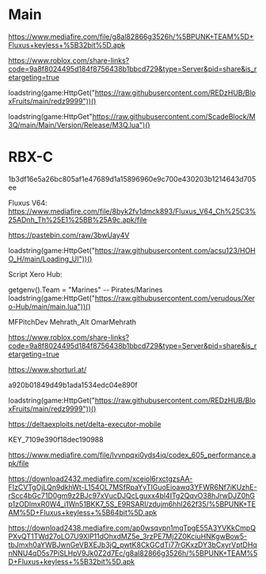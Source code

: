 # Main

https://www.mediafire.com/file/g8al82866g3526h/%5BPUNK+TEAM%5D+Fluxus+keyless+%5B32bit%5D.apk

https://www.roblox.com/share-links?code=9a8f8024495d184f8756438b1bbcd729&type=Server&pid=share&is_retargeting=true

loadstring(game:HttpGet("https://raw.githubusercontent.com/REDzHUB/BloxFruits/main/redz9999"))()

loadstring(game:HttpGet"https://raw.githubusercontent.com/ScadeBlock/M3Q/main/Main/Version/Release/M3Q.lua")()

# RBX-C
1b3df16e5a26bc805af1e47689d1a15896960e9c700e430203b1214643d705ee

Fluxus  V64: https://www.mediafire.com/file/8byk2fv1dmck893/Fluxus_V64_Ch%25C3%25ADnh_Th%25E1%25BB%25A9c.apk/file

https://pastebin.com/raw/3bwUay4V
 
loadstring(game:HttpGet("https://raw.githubusercontent.com/acsu123/HOHO_H/main/Loading_UI"))()

Script Xero Hub:


getgenv().Team = "Marines" -- Pirates/Marines
loadstring(game:HttpGet("https://raw.githubusercontent.com/verudous/Xero-Hub/main/main.lua"))()

MFPitchDev
Mehrath_Alt
OmarMehrath

https://www.roblox.com/share-links?code=9a8f8024495d184f8756438b1bbcd729&type=Server&pid=share&is_retargeting=true

https://www.shorturl.at/

a920b01849d49b1ada1534edc04e890f

loadstring(game:HttpGet("https://raw.githubusercontent.com/REDzHUB/BloxFruits/main/redz9999"))()

https://deltaexploits.net/delta-executor-mobile

KEY_7109e390f18dec190988

https://www.mediafire.com/file/lvvnpqxi0yds4iq/codex_605_performance.apk/file

https://download2432.mediafire.com/xceiol6rxctgzsAA-FIzCVTgOjLQn9dkhWt-L154OL7MSfRpaYyTIGuoEioawq3YFWR6Nf7iKUzhE-rScc4bGc71D0gm9z2BJc97xVucDJQcLguxx4bl4ITg2QqvO38hJrwDJZ0hGp1zODlmxR0W4_i1Wn51BKK7_5S_E9RSARI/zdujm6hhl262f35/%5BPUNK+TEAM%5D+Fluxus+keyless+%5B64bit%5D.apk

https://download2438.mediafire.com/ap0wsqvpn1mgTpgE55A3YVKkCmpQPXvQT1TWd27oLO7U9XlP11dOhxdMZ5e_3rzPE7Mj2Z0KciuHNKgwBow5-tbJmxh0aYWBJwnGeVBXEJb3jQ_pwtK8CkGCdTi77rGKxzDY3bCxyrVptDHqnNNU4qD5s7PiSLHpV9Jk0Z2d7Ec/g8al82866g3526h/%5BPUNK+TEAM%5D+Fluxus+keyless+%5B32bit%5D.apk
